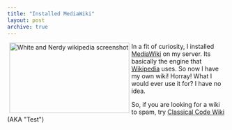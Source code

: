```yaml
---
title: "Installed MediaWiki"
layout: post
archive: true
---
```


<a href="http://jordaneldredge.com/uploads/2007/11/white_nerdy_you_suck_cropped.jpg" title="White and Nerdy wikipedia screenshot"><img src="http://jordaneldredge.com/uploads/2007/11/white_nerdy_you_suck_cropped.jpg" alt="White and Nerdy wikipedia screenshot" align="left" height="161" hspace="5" width="275" /></a>In a fit of curiosity, I installed <a href="http://www.mediawiki.org/wiki/MediaWiki">MediaWiki</a> on my server. Its basically the engine that <a href="http://en.wikipedia.org/wiki/Main_Page">Wikipedia</a> uses. So now I have my own wiki! Horray! What I would ever use it for? I have no idea.

So, if you are looking for a wiki to spam, try <a href="http://www.classicalcode.com/wiki/" title="Classical Code Wiki">Classical Code Wiki</a> (AKA "Test")

